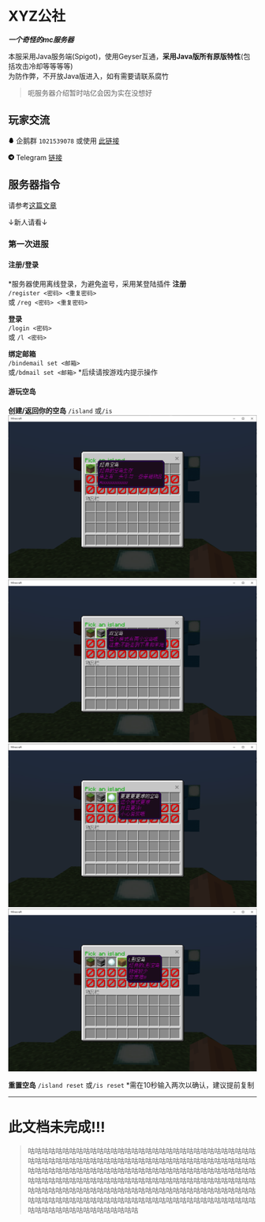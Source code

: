 # XYZ公社
***一个奇怪的mc服务器***

本服采用Java服务端(Spigot)，使用Geyser互通，**采用Java版所有原版特性**(包括攻击冷却等等等等)  
为防作弊，不开放Java版进入，如有需要请联系腐竹

> 呃服务器介绍暂时咕亿会因为实在没想好

## 玩家交流
<svg t="1618148086316" class="icon" viewBox="0 0 1024 1024" version="1.1" xmlns="http://www.w3.org/2000/svg" p-id="1144" width="12" height="12"><path d="M886.1 721.9c-5.4-67.7-41.1-143.1-55.7-181l-37.7-97.5c-1.2-40.6 10.8-133.8-52.1-250.5C677.5 76.2 551.1 65.7 527.7 64.5c-23.4-1.2-169.6-2.4-241.5 124.6s-52.5 254.3-52.5 254.3l-40.2 98.2s-18.7 44.8-34.9 99.3-32.4 140.2-16.2 157.6c16.2 17.4 74.9-79.7 80.3-88.7 0 0 4.2 46.4 15.3 70.7 8.9 19.4 30.2 67.9 73.3 105.9-20.7 6.7-70.4 24.6-77.7 43.2-9.2 23.6 7.2 26.4 35.2 28 28 1.6 162.2 5.2 226.5-3.8 0.7-0.1 1.3-0.2 2-0.3 6.3 0.2 12.2 0.3 17.9 0.3 3.6 0 7.8-0.1 12.3-0.2 0.4 0.1 0.9 0.1 1.3 0.2 64.3 9 198.6 5.4 226.5 3.8 28-1.6 44.3-4.4 35.2-28-7.4-18.9-58.5-37-78.6-43.4 6.3-5.6 12.4-11.6 18.4-18.1 72.5-79.7 66.5-130 69.5-158.8 0 0 61.1 88.1 74.3 91.1 13.2 3 17.3-10.8 12-78.5z" p-id="1145"></path></svg> 企鹅群 `1021539078` 或使用 [此链接](https://jq.qq.com/?_wv=1027&k=lzNyLxNn)  
  
<svg t="1618148362863" class="icon" viewBox="0 0 1024 1024" version="1.1" xmlns="http://www.w3.org/2000/svg" p-id="1981" width="12" height="12"><path d="M512 16C238 16 16 238 16 512s222 496 496 496 496-222 496-496S786 16 512 16z m243.6 339.8l-81.4 383.6c-6 27.2-22.2 33.8-44.8 21l-124-91.4-59.8 57.6c-6.6 6.6-12.2 12.2-25 12.2l8.8-126.2 229.8-207.6c10-8.8-2.2-13.8-15.4-5l-284 178.8-122.4-38.2c-26.6-8.4-27.2-26.6 5.6-39.4l478.2-184.4c22.2-8 41.6 5.4 34.4 39z" p-id="1982"></path></svg> Telegram [链接](https://t.me/joinchat/S3vLVCUfAokMLFHg)

## 服务器指令
请参考[这篇文章](/Commands/Commands.md)

↓新人请看↓
### 第一次进服

#### 注册/登录
*服务器使用离线登录，为避免盗号，采用某登陆插件
**注册**  
`/register <密码> <重复密码>`  
或 `/reg <密码> <重复密码>`

**登录**  
`/login <密码>`  
或 `/l <密码>`  

**绑定邮箱**   
`/bindemail set <邮箱>`  
或`/bdmail set <邮箱>`
*后续请按游戏内提示操作

#### 游玩空岛

**创建/返回你的空岛**
`/island`
或`/is`  
![经典空岛](/assets/images/Command-is-create-0.png "经典空岛")
![双空岛](/assets/images/Command-is-create-1.png "双空岛")
![更更更更难的空岛](/assets/images/Command-is-create-2.png "更更更更难的空岛")
![L形空岛](/assets/images/Command-is-create-3.png "L形空岛")

**重置空岛**
`/island reset`
或`/is reset`
*需在10秒输入两次以确认，建议提前复制

---
# 此文档未完成!!!
>咕咕咕咕咕咕咕咕咕咕咕咕咕咕咕咕咕咕咕咕咕咕咕咕咕咕咕咕咕咕咕咕咕咕咕咕咕咕咕咕咕咕咕咕咕咕咕咕咕咕咕咕咕咕咕咕咕咕咕咕咕咕咕咕咕咕咕咕咕咕咕咕咕咕咕咕咕咕咕咕咕咕咕咕咕咕咕咕咕咕咕咕咕咕咕咕咕咕咕咕咕咕咕咕咕咕咕咕咕咕咕咕咕咕咕咕咕咕咕咕咕咕咕咕咕咕咕咕咕咕咕咕咕咕咕咕咕咕咕咕咕咕咕咕咕咕咕咕咕咕咕咕咕咕咕咕咕咕咕咕咕咕咕咕咕咕咕咕咕咕咕咕咕咕咕咕咕咕咕咕咕咕咕咕咕咕咕咕咕咕咕咕咕咕咕咕咕咕咕咕咕咕咕咕咕咕咕咕咕咕咕咕咕咕